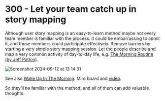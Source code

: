 # 300 - Let your team catch up in story mapping

Although user story mapping is an easy-to-learn method maybe not every team member is familiar with the process. It could be embarrassing to admit it, and those members could participate effectively. Remove barriers by starting a very simple story mapping session. Let the people describe and map a very common activity of day-to-day life, e.g. [The Morning Routine (by Jeff Patton)](https://www.amazon.nl/User-Story-Mapping-Discover-Product-ebook/). 

![Screenshot 2024-09-12 at 13 14 31](https://github.com/user-attachments/assets/9a7ae77e-37a2-406b-970c-49143362bd2d)

See also [Wake Up In The Morning](https://miro.com/miroverse/wake-up-in-the-morning/). Miro board and [video](https://www.youtube.com/watch?v=iMQgMQFD5EE).

So theyʼll be familiar with the method, and all of them can add valuable thoughts.
